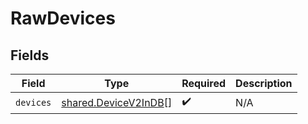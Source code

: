 # RawDevices


## Fields

| Field                                                               | Type                                                                | Required                                                            | Description                                                         |
| ------------------------------------------------------------------- | ------------------------------------------------------------------- | ------------------------------------------------------------------- | ------------------------------------------------------------------- |
| `devices`                                                           | [shared.DeviceV2InDB](../../../sdk/models/shared/devicev2indb.md)[] | :heavy_check_mark:                                                  | N/A                                                                 |